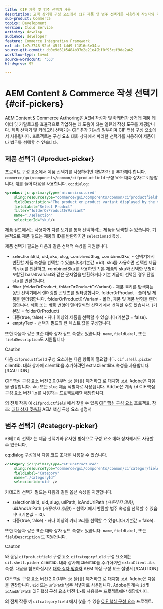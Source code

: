 ```yaml
---
title: CIF 제품 및 범주 선택기 사용
description: 고객 상거래 구성 요소에서 CIF 제품 및 범주 선택기를 사용하여 작성자와 마케터가 상거래 제품 및 카탈로그 데이터를 효율적으로 사용할 수 있도록 지원하는 방법에 대해 알아봅니다.
sub-product: Commerce
topics: Development
version: Cloud Service
activity: develop
audience: developer
feature: Commerce Integration Framework
exl-id: 1e7c3748-92b5-45f1-8dd9-f1816e3e34aa
source-git-commit: db0e9d6105484b37e2e21e49bf0f95cef9da2a62
workflow-type: tm+mt
source-wordcount: '563'
ht-degree: 0%

---
```


# AEM Content &amp; Commerce 작성 선택기 {#cif-pickers}

AEM Content &amp; Commerce Authoring은 AEM 작성자 및 마케터가 상거래 제품 데이터 및 카탈로그를 효율적으로 작업하는 데 도움이 되는 일련의 작성 도구를 제공합니다. 제품 선택기 및 카테고리 선택기는 CIF 추가 기능의 일부이며 CIF 핵심 구성 요소에서 사용됩니다. 프로젝트는 구성 요소 대화 상자에서 이러한 선택기를 사용하여 제품이나 범주를 선택할 수 있습니다.

## 제품 선택기 {#product-picker}

프로젝트 구성 요소에서 제품 선택기를 사용하려면 개발자가 를 추가해야 합니다. `commerce/gui/components/common/cifproductfield` 구성 요소 대화 상자로 이동합니다. 예를 들어 다음을 사용합니다. `cq:dialog`:

```xml
<product jcr:primaryType="nt:unstructured"
    sling:resourceType="commerce/gui/components/common/cifproductfield"
    fieldDescription="The product or product variant displayed by the teaser"
    fieldLabel="Select Product"
    filter="folderOrProductOrVariant"
    name="./selection"
    selectionId="sku"/>
```

제품 필드에서는 사용자가 다른 보기를 통해 선택하려는 제품을 탐색할 수 있습니다. 기본적으로 제품 필드는 제품의 ID를 반환하지만 `selectionId` 특성.

제품 선택기 필드는 다음과 같은 선택적 속성을 지원합니다.

- selectionId(id, uid, sku, slug, combinedSlug, combinedSku) - 선택기에서 반환할 제품 속성을 선택할 수 있습니다(기본값 = id). sku를 사용하면 선택한 제품의 sku를 반환하고, combinedSku를 사용하면 기본 제품의 sku와 선택한 변형이 포함된 base#variant와 같은 문자열을 반환하거나 기본 제품이 선택된 경우 단일 sku를 반환합니다.
- filter (folderOrProduct, folderOrProductOrVariant) - 제품 트리를 탐색하는 동안 선택기에서 렌더링할 콘텐츠를 필터링합니다. folderOrProduct - 폴더 및 제품을 렌더링합니다. folderOrProductOrVariant - 폴더, 제품 및 제품 변형을 렌더링합니다. 제품 또는 제품 변형이 렌더링되면 선택기에서 선택할 수도 있습니다. (기본값 = folderOrProduct)
- 다중(true, false) - 하나 이상의 제품을 선택할 수 있습니다(기본값 = false).
- emptyText - 선택기 필드의 빈 텍스트 값을 구성합니다.

또한 다음과 같은 표준 대화 상자 필드 속성도 있습니다. `name`, `fieldLabel`, 또는 `fieldDescription`도 지원됩니다.

>[!CAUTION]
>
>다음 `cifproductfield` 구성 요소에는 다음 항목이 필요합니다. `cif.shell.picker` clientlib. 대화 상자에 clientlib을 추가하려면 extraClientlibs 속성을 사용합니다.
>[!CAUTION]
>
>CIF 핵심 구성 요소 버전 2.0.0부터 `id` 을(를) 제거하고 로 대체함 `uid`. Adobe은 다음을 권장합니다. `sku` 또는 `slug` 제품 식별자로 사용됩니다. Adobe은 계속 `id` CIF 핵심 구성 요소 버전 1.x를 사용하는 프로젝트에만 해당합니다.

의 전체 작동 예 `cifproductfield` 에서 찾을 수 있음 [CIF 핵심 구성 요소](https://github.com/adobe/aem-core-cif-components/blob/master/ui.apps/src/main/content/jcr_root/apps/core/cif/components/commerce/productteaser/v1/productteaser/_cq_dialog/.content.xml) 프로젝트. 참조: [대화 상자 맞춤화](https://experienceleague.adobe.com/docs/experience-manager-core-components/using/developing/customizing.html#customizing-dialogs) AEM 핵심 구성 요소 설명서

## 범주 선택기 {#category-picker}

카테고리 선택기는 제품 선택기와 유사한 방식으로 구성 요소 대화 상자에서도 사용할 수 있습니다.

cq:dialog 구성에서 다음 코드 조각을 사용할 수 있습니다.

```xml
<category jcr:primaryType="nt:unstructured" 
    sling:resourceType="commerce/gui/components/common/cifcategoryfield" 
    fieldLabel="Category" 
    name="./categoryId" 
    selectionId="uid" />
```

카테고리 선택기 필드는 다음과 같은 옵션 속성을 지원합니다.

- selectionId(id, uid, slug, urlPath, idAndUrlPath _(사용하지 않음)_, uidAndUrlPath _(사용하지 않음)_) - 선택기에서 반환할 범주 속성을 선택할 수 있습니다(기본값 = id).
- 다중(true, false) - 하나 이상의 카테고리를 선택할 수 있습니다(기본값 = false).

또한 다음과 같은 표준 대화 상자 필드 속성도 있습니다. `name`, `fieldLabel`, 또는 `fieldDescription` 도 지원됩니다.

>[!CAUTION]
>
>와 동일 `cifproductfield` 구성 요소 `cifcategoryfield` 구성 요소에는 `cif.shell.picker` clientlib. 대화 상자에 clientlib을 추가하려면 `extraClientlibs` 속성. 다음을 참조하십시오 [대화 상자 맞춤화](https://experienceleague.adobe.com/docs/experience-manager-core-components/using/developing/customizing.html#customizing-dialogs) AEM 핵심 구성 요소 설명서
>[!CAUTION]
>
>CIF 핵심 구성 요소 버전 2.0.0부터 `id` 을(를) 제거하고 로 대체함 `uid`. Adobe은 다음을 권장합니다. `uid` 또는 `urlPath` 범주 식별자로 사용됩니다. Adobe은 계속 `id` 및 `idAndUrlPath` CIF 핵심 구성 요소 버전 1.x를 사용하는 프로젝트에만 해당합니다.

의 전체 작동 예 `cifcategoryfield` 에서 찾을 수 있음 [CIF 핵심 구성 요소](https://github.com/adobe/aem-core-cif-components/blob/master/ui.apps/src/main/content/jcr_root/apps/core/cif/components/commerce/featuredcategorylist/v1/featuredcategorylist/_cq_dialog/.content.xml) 프로젝트.

